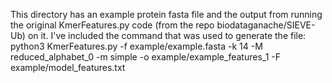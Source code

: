 This directory has an example protein fasta file and the output from running
the original KmerFeatures.py code (from the repo biodataganache/SIEVE-Ub) on it.
I've included the command that was used to generate the file:
python3 KmerFeatures.py -f example/example.fasta -k 14 -M reduced_alphabet_0 -m simple -o example/example_features_1 -F example/model_features.txt
